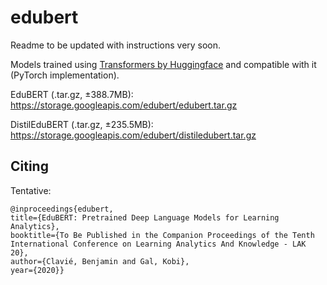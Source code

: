 # edubert

Readme to be updated with instructions very soon.

Models trained using [Transformers by Huggingface](https://github.com/huggingface/transformers) and compatible with it (PyTorch implementation).

EduBERT (.tar.gz, ±388.7MB): https://storage.googleapis.com/edubert/edubert.tar.gz

DistilEduBERT (.tar.gz, ±235.5MB): https://storage.googleapis.com/edubert/distiledubert.tar.gz


## Citing

Tentative:
```
@inproceedings{edubert,
title={EduBERT: Pretrained Deep Language Models for Learning Analytics},
booktitle={To Be Published in the Companion Proceedings of the Tenth International Conference on Learning Analytics And Knowledge - LAK 20},
author={Clavié, Benjamin and Gal, Kobi},
year={2020}}
```
